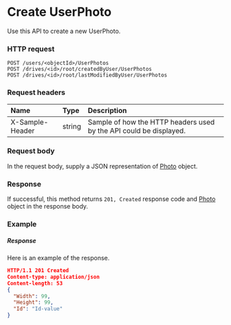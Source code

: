 # Create UserPhoto

Use this API to create a new UserPhoto.
### HTTP request
```http
POST /users/<objectId>/UserPhotos
POST /drives/<id>/root/createdByUser/UserPhotos
POST /drives/<id>/root/lastModifiedByUser/UserPhotos

```
### Request headers
| Name       | Type | Description|
|:---------------|:--------|:----------|
| X-Sample-Header  | string  | Sample of how the HTTP headers used by the API could be displayed.|

### Request body
In the request body, supply a JSON representation of [Photo](../resources/photo.md) object.


### Response
If successful, this method returns `201, Created` response code and [Photo](../resources/photo.md) object in the response body.

### Example
##### Response
Here is an example of the response.
```json
HTTP/1.1 201 Created
Content-type: application/json
Content-length: 53
{
  "Width": 99,
  "Height": 99,
  "Id": "Id-value"
}
```

<!-- uuid: 9ceace5a-28b3-4e1f-987f-b406e0160ab8
2015-10-09 17:14:37 UTC -->